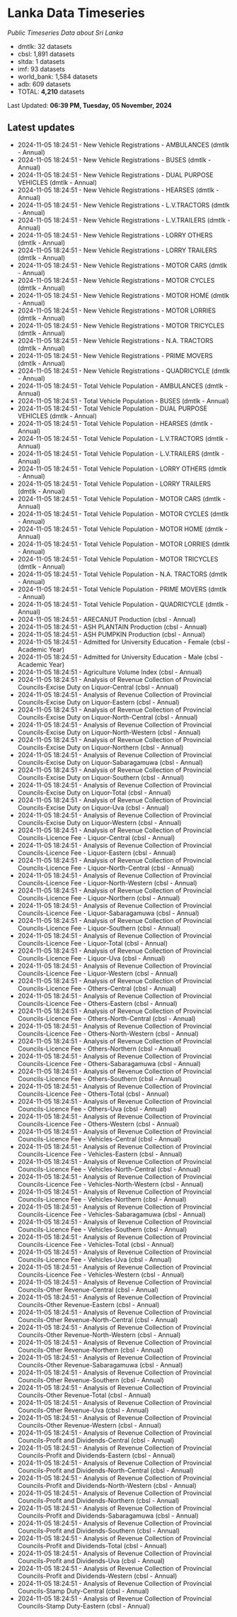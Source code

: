 # Lanka Data Timeseries
*Public Timeseries Data about Sri Lanka*

* dmtlk: 32 datasets
* cbsl: 1,891 datasets
* sltda: 1 datasets
* imf: 93 datasets
* world_bank: 1,584 datasets
* adb: 609 datasets
* TOTAL: **4,210** datasets

Last Updated: **06:39 PM, Tuesday, 05 November, 2024**

## Latest updates

* 2024-11-05 18:24:51 - New Vehicle Registrations - AMBULANCES (dmtlk - Annual)
* 2024-11-05 18:24:51 - New Vehicle Registrations - BUSES (dmtlk - Annual)
* 2024-11-05 18:24:51 - New Vehicle Registrations - DUAL PURPOSE VEHICLES (dmtlk - Annual)
* 2024-11-05 18:24:51 - New Vehicle Registrations - HEARSES (dmtlk - Annual)
* 2024-11-05 18:24:51 - New Vehicle Registrations - L.V.TRACTORS (dmtlk - Annual)
* 2024-11-05 18:24:51 - New Vehicle Registrations - L.V.TRAILERS (dmtlk - Annual)
* 2024-11-05 18:24:51 - New Vehicle Registrations - LORRY OTHERS (dmtlk - Annual)
* 2024-11-05 18:24:51 - New Vehicle Registrations - LORRY TRAILERS (dmtlk - Annual)
* 2024-11-05 18:24:51 - New Vehicle Registrations - MOTOR CARS (dmtlk - Annual)
* 2024-11-05 18:24:51 - New Vehicle Registrations - MOTOR CYCLES (dmtlk - Annual)
* 2024-11-05 18:24:51 - New Vehicle Registrations - MOTOR HOME (dmtlk - Annual)
* 2024-11-05 18:24:51 - New Vehicle Registrations - MOTOR LORRIES (dmtlk - Annual)
* 2024-11-05 18:24:51 - New Vehicle Registrations - MOTOR TRICYCLES (dmtlk - Annual)
* 2024-11-05 18:24:51 - New Vehicle Registrations - N.A. TRACTORS (dmtlk - Annual)
* 2024-11-05 18:24:51 - New Vehicle Registrations - PRIME MOVERS (dmtlk - Annual)
* 2024-11-05 18:24:51 - New Vehicle Registrations - QUADRICYCLE (dmtlk - Annual)
* 2024-11-05 18:24:51 - Total Vehicle Population - AMBULANCES (dmtlk - Annual)
* 2024-11-05 18:24:51 - Total Vehicle Population - BUSES (dmtlk - Annual)
* 2024-11-05 18:24:51 - Total Vehicle Population - DUAL PURPOSE VEHICLES (dmtlk - Annual)
* 2024-11-05 18:24:51 - Total Vehicle Population - HEARSES (dmtlk - Annual)
* 2024-11-05 18:24:51 - Total Vehicle Population - L.V.TRACTORS (dmtlk - Annual)
* 2024-11-05 18:24:51 - Total Vehicle Population - L.V.TRAILERS (dmtlk - Annual)
* 2024-11-05 18:24:51 - Total Vehicle Population - LORRY OTHERS (dmtlk - Annual)
* 2024-11-05 18:24:51 - Total Vehicle Population - LORRY TRAILERS (dmtlk - Annual)
* 2024-11-05 18:24:51 - Total Vehicle Population - MOTOR CARS (dmtlk - Annual)
* 2024-11-05 18:24:51 - Total Vehicle Population - MOTOR CYCLES (dmtlk - Annual)
* 2024-11-05 18:24:51 - Total Vehicle Population - MOTOR HOME (dmtlk - Annual)
* 2024-11-05 18:24:51 - Total Vehicle Population - MOTOR LORRIES (dmtlk - Annual)
* 2024-11-05 18:24:51 - Total Vehicle Population - MOTOR TRICYCLES (dmtlk - Annual)
* 2024-11-05 18:24:51 - Total Vehicle Population - N.A. TRACTORS (dmtlk - Annual)
* 2024-11-05 18:24:51 - Total Vehicle Population - PRIME MOVERS (dmtlk - Annual)
* 2024-11-05 18:24:51 - Total Vehicle Population - QUADRICYCLE (dmtlk - Annual)
* 2024-11-05 18:24:51 - ARECANUT Production (cbsl - Annual)
* 2024-11-05 18:24:51 - ASH PLANTAIN Production (cbsl - Annual)
* 2024-11-05 18:24:51 - ASH PUMPKIN Production (cbsl - Annual)
* 2024-11-05 18:24:51 - Admitted for University Education - Female (cbsl - Academic Year)
* 2024-11-05 18:24:51 - Admitted for University Education - Male (cbsl - Academic Year)
* 2024-11-05 18:24:51 - Agriculture Volume Index (cbsl - Annual)
* 2024-11-05 18:24:51 - Analysis of Revenue Collection of Provincial Councils-Excise Duty on Liquor-Central (cbsl - Annual)
* 2024-11-05 18:24:51 - Analysis of Revenue Collection of Provincial Councils-Excise Duty on Liquor-Eastern (cbsl - Annual)
* 2024-11-05 18:24:51 - Analysis of Revenue Collection of Provincial Councils-Excise Duty on Liquor-North-Central (cbsl - Annual)
* 2024-11-05 18:24:51 - Analysis of Revenue Collection of Provincial Councils-Excise Duty on Liquor-North-Western (cbsl - Annual)
* 2024-11-05 18:24:51 - Analysis of Revenue Collection of Provincial Councils-Excise Duty on Liquor-Northern (cbsl - Annual)
* 2024-11-05 18:24:51 - Analysis of Revenue Collection of Provincial Councils-Excise Duty on Liquor-Sabaragamuwa (cbsl - Annual)
* 2024-11-05 18:24:51 - Analysis of Revenue Collection of Provincial Councils-Excise Duty on Liquor-Southern (cbsl - Annual)
* 2024-11-05 18:24:51 - Analysis of Revenue Collection of Provincial Councils-Excise Duty on Liquor-Total (cbsl - Annual)
* 2024-11-05 18:24:51 - Analysis of Revenue Collection of Provincial Councils-Excise Duty on Liquor-Uva (cbsl - Annual)
* 2024-11-05 18:24:51 - Analysis of Revenue Collection of Provincial Councils-Excise Duty on Liquor-Western (cbsl - Annual)
* 2024-11-05 18:24:51 - Analysis of Revenue Collection of Provincial Councils-Licence Fee - Liquor-Central (cbsl - Annual)
* 2024-11-05 18:24:51 - Analysis of Revenue Collection of Provincial Councils-Licence Fee - Liquor-Eastern (cbsl - Annual)
* 2024-11-05 18:24:51 - Analysis of Revenue Collection of Provincial Councils-Licence Fee - Liquor-North-Central (cbsl - Annual)
* 2024-11-05 18:24:51 - Analysis of Revenue Collection of Provincial Councils-Licence Fee - Liquor-North-Western (cbsl - Annual)
* 2024-11-05 18:24:51 - Analysis of Revenue Collection of Provincial Councils-Licence Fee - Liquor-Northern (cbsl - Annual)
* 2024-11-05 18:24:51 - Analysis of Revenue Collection of Provincial Councils-Licence Fee - Liquor-Sabaragamuwa (cbsl - Annual)
* 2024-11-05 18:24:51 - Analysis of Revenue Collection of Provincial Councils-Licence Fee - Liquor-Southern (cbsl - Annual)
* 2024-11-05 18:24:51 - Analysis of Revenue Collection of Provincial Councils-Licence Fee - Liquor-Total (cbsl - Annual)
* 2024-11-05 18:24:51 - Analysis of Revenue Collection of Provincial Councils-Licence Fee - Liquor-Uva (cbsl - Annual)
* 2024-11-05 18:24:51 - Analysis of Revenue Collection of Provincial Councils-Licence Fee - Liquor-Western (cbsl - Annual)
* 2024-11-05 18:24:51 - Analysis of Revenue Collection of Provincial Councils-Licence Fee - Others-Central (cbsl - Annual)
* 2024-11-05 18:24:51 - Analysis of Revenue Collection of Provincial Councils-Licence Fee - Others-Eastern (cbsl - Annual)
* 2024-11-05 18:24:51 - Analysis of Revenue Collection of Provincial Councils-Licence Fee - Others-North-Central (cbsl - Annual)
* 2024-11-05 18:24:51 - Analysis of Revenue Collection of Provincial Councils-Licence Fee - Others-North-Western (cbsl - Annual)
* 2024-11-05 18:24:51 - Analysis of Revenue Collection of Provincial Councils-Licence Fee - Others-Northern (cbsl - Annual)
* 2024-11-05 18:24:51 - Analysis of Revenue Collection of Provincial Councils-Licence Fee - Others-Sabaragamuwa (cbsl - Annual)
* 2024-11-05 18:24:51 - Analysis of Revenue Collection of Provincial Councils-Licence Fee - Others-Southern (cbsl - Annual)
* 2024-11-05 18:24:51 - Analysis of Revenue Collection of Provincial Councils-Licence Fee - Others-Total (cbsl - Annual)
* 2024-11-05 18:24:51 - Analysis of Revenue Collection of Provincial Councils-Licence Fee - Others-Uva (cbsl - Annual)
* 2024-11-05 18:24:51 - Analysis of Revenue Collection of Provincial Councils-Licence Fee - Others-Western (cbsl - Annual)
* 2024-11-05 18:24:51 - Analysis of Revenue Collection of Provincial Councils-Licence Fee - Vehicles-Central (cbsl - Annual)
* 2024-11-05 18:24:51 - Analysis of Revenue Collection of Provincial Councils-Licence Fee - Vehicles-Eastern (cbsl - Annual)
* 2024-11-05 18:24:51 - Analysis of Revenue Collection of Provincial Councils-Licence Fee - Vehicles-North-Central (cbsl - Annual)
* 2024-11-05 18:24:51 - Analysis of Revenue Collection of Provincial Councils-Licence Fee - Vehicles-North-Western (cbsl - Annual)
* 2024-11-05 18:24:51 - Analysis of Revenue Collection of Provincial Councils-Licence Fee - Vehicles-Northern (cbsl - Annual)
* 2024-11-05 18:24:51 - Analysis of Revenue Collection of Provincial Councils-Licence Fee - Vehicles-Sabaragamuwa (cbsl - Annual)
* 2024-11-05 18:24:51 - Analysis of Revenue Collection of Provincial Councils-Licence Fee - Vehicles-Southern (cbsl - Annual)
* 2024-11-05 18:24:51 - Analysis of Revenue Collection of Provincial Councils-Licence Fee - Vehicles-Total (cbsl - Annual)
* 2024-11-05 18:24:51 - Analysis of Revenue Collection of Provincial Councils-Licence Fee - Vehicles-Uva (cbsl - Annual)
* 2024-11-05 18:24:51 - Analysis of Revenue Collection of Provincial Councils-Licence Fee - Vehicles-Western (cbsl - Annual)
* 2024-11-05 18:24:51 - Analysis of Revenue Collection of Provincial Councils-Other Revenue-Central (cbsl - Annual)
* 2024-11-05 18:24:51 - Analysis of Revenue Collection of Provincial Councils-Other Revenue-Eastern (cbsl - Annual)
* 2024-11-05 18:24:51 - Analysis of Revenue Collection of Provincial Councils-Other Revenue-North-Central (cbsl - Annual)
* 2024-11-05 18:24:51 - Analysis of Revenue Collection of Provincial Councils-Other Revenue-North-Western (cbsl - Annual)
* 2024-11-05 18:24:51 - Analysis of Revenue Collection of Provincial Councils-Other Revenue-Northern (cbsl - Annual)
* 2024-11-05 18:24:51 - Analysis of Revenue Collection of Provincial Councils-Other Revenue-Sabaragamuwa (cbsl - Annual)
* 2024-11-05 18:24:51 - Analysis of Revenue Collection of Provincial Councils-Other Revenue-Southern (cbsl - Annual)
* 2024-11-05 18:24:51 - Analysis of Revenue Collection of Provincial Councils-Other Revenue-Total (cbsl - Annual)
* 2024-11-05 18:24:51 - Analysis of Revenue Collection of Provincial Councils-Other Revenue-Uva (cbsl - Annual)
* 2024-11-05 18:24:51 - Analysis of Revenue Collection of Provincial Councils-Other Revenue-Western (cbsl - Annual)
* 2024-11-05 18:24:51 - Analysis of Revenue Collection of Provincial Councils-Profit and Dividends-Central (cbsl - Annual)
* 2024-11-05 18:24:51 - Analysis of Revenue Collection of Provincial Councils-Profit and Dividends-Eastern (cbsl - Annual)
* 2024-11-05 18:24:51 - Analysis of Revenue Collection of Provincial Councils-Profit and Dividends-North-Central (cbsl - Annual)
* 2024-11-05 18:24:51 - Analysis of Revenue Collection of Provincial Councils-Profit and Dividends-North-Western (cbsl - Annual)
* 2024-11-05 18:24:51 - Analysis of Revenue Collection of Provincial Councils-Profit and Dividends-Northern (cbsl - Annual)
* 2024-11-05 18:24:51 - Analysis of Revenue Collection of Provincial Councils-Profit and Dividends-Sabaragamuwa (cbsl - Annual)
* 2024-11-05 18:24:51 - Analysis of Revenue Collection of Provincial Councils-Profit and Dividends-Southern (cbsl - Annual)
* 2024-11-05 18:24:51 - Analysis of Revenue Collection of Provincial Councils-Profit and Dividends-Total (cbsl - Annual)
* 2024-11-05 18:24:51 - Analysis of Revenue Collection of Provincial Councils-Profit and Dividends-Uva (cbsl - Annual)
* 2024-11-05 18:24:51 - Analysis of Revenue Collection of Provincial Councils-Profit and Dividends-Western (cbsl - Annual)
* 2024-11-05 18:24:51 - Analysis of Revenue Collection of Provincial Councils-Stamp Duty-Central (cbsl - Annual)
* 2024-11-05 18:24:51 - Analysis of Revenue Collection of Provincial Councils-Stamp Duty-Eastern (cbsl - Annual)